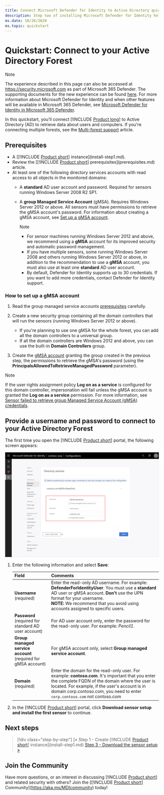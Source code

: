 ```yaml
---
title: Connect Microsoft Defender for Identity to Active Directory quickstart
description: Step two of installing Microsoft Defender for Identity helps you configure the domain connectivity settings on your Defender for Identity cloud service
ms.date: 10/26/2020
ms.topic: quickstart
---
```


# Quickstart: Connect to your Active Directory Forest

> [!NOTE]
> The experience described in this page can also be accessed at <https://security.microsoft.com> as part of Microsoft 365 Defender. The supporting documents for the new experience can be found [here](/microsoft-365/security/defender-identity/sensor-health#configure-directory-services-account). For more information about Microsoft Defender for Identity and when other features will be available in Microsoft 365 Defender, see [Microsoft Defender for Identity in Microsoft 365 Defender](defender-for-identity-in-microsoft-365-defender.md).

In this quickstart, you'll connect [!INCLUDE [Product long](includes/product-long.md)] to Active Directory (AD) to retrieve data about users and computers. If you're connecting multiple forests, see the [Multi-forest support](multi-forest.md) article.

## Prerequisites

- A [[!INCLUDE [Product short](includes/product-short.md)] instance](install-step1.md).
- Review the [[!INCLUDE [Product short](includes/product-short.md)] prerequisites](prerequisites.md) article.
- At least one of the following directory services accounts with read access to all objects in the monitored domains:
  - A **standard** AD user account and password. Required for sensors running Windows Server 2008 R2 SP1.
  - A **group Managed Service Account** (gMSA). Requires Windows Server 2012 or above.
  All sensors must have permissions to retrieve the gMSA account's password. For information about creating a gMSA account, see [Set up a gMSA account](#how-to-set-up-a-gmsa-account).

    > [!NOTE]
    >
    > - For sensor machines running Windows Server 2012 and above, we recommend using a **gMSA** account for its improved security and automatic password management.
    > - If you have multiple sensors, some running Windows Server 2008 and others running Windows Server 2012 or above, in addition to the recommendation to use a **gMSA** account, you must also use at least one **standard** AD user account.
    > - By default, Defender for Identity supports up to 30 credentials. If you want to add more credentials, contact Defender for Identity support.

### How to set up a gMSA account

1. Read the group managed service accounts [prerequisites](/windows-server/security/group-managed-service-accounts/getting-started-with-group-managed-service-accounts#BKMK_gMSA_Req) carefully.

2. Create a new security group containing all the domain controllers that will run the sensors (running Windows Server 2012 or above).
    - If you're planning to use one gMSA for the whole forest, you can add all the domain controllers to a universal group.
    - If all the domain controllers are Windows 2012 and above, you can use the built-in **Domain Controllers** group.

3. Create the [gMSA account](/windows-server/security/group-managed-service-accounts/getting-started-with-group-managed-service-accounts#BKMK_CreateGMSA) granting the group created in the previous step, the permissions to retrieve the gMSA's password (using the **PrincipalsAllowedToRetrieveManagedPassword** parameter).

>[!NOTE]
>If the user rights assignment policy **Log on as a service** is configured for this domain controller, impersonation will fail unless the gMSA account is granted the **Log on as a service** permission. For more information, see [Sensor failed to retrieve group Managed Service Account (gMSA) credentials](troubleshooting-known-issues.md#cause-2).

## Provide a username and password to connect to your Active Directory Forest

The first time you open the [!INCLUDE [Product short](includes/product-short.md)] portal, the following screen appears:

![Welcome stage 1, Directory Services settings.](media/directory-services.png)

1. Enter the following information and select **Save**:

    |Field|Comments|
    |---|---|
    |**Username** (required)|Enter the read-only AD username. For example: **DefenderForIdentityUser**. You must use a **standard** AD user or gMSA account. **Don't** use the UPN format for your username.<br />**NOTE:** We recommend that you avoid using accounts assigned to specific users.|
    |**Password** (required for standard AD user account)|For AD user account only, enter the password for the read-only user. For example: *Pencil1*.|
    |**Group managed service account** (required for gMSA account)|For gMSA account only, select **Group managed service account**.|
    |**Domain** (required)|Enter the domain for the read-only user. For example: **contoso.com**. It's important that you enter the complete FQDN of the domain where the user is located. For example, if the user's account is in domain corp.contoso.com, you need to enter `corp.contoso.com` not contoso.com|

1. In the [!INCLUDE [Product short](includes/product-short.md)] portal, click **Download sensor setup and install the first sensor** to continue.

## Next steps

> [!div class="step-by-step"]
> [« Step 1 - Create [!INCLUDE [Product short](includes/product-short.md)] instance](install-step1.md)
> [Step 3 - Download the sensor setup »](install-step3.md)

## Join the Community

Have more questions, or an interest in discussing [!INCLUDE [Product short](includes/product-short.md)] and related security with others? Join the [[!INCLUDE [Product short](includes/product-short.md)] Community](<https://aka.ms/MDIcommunity>) today!
